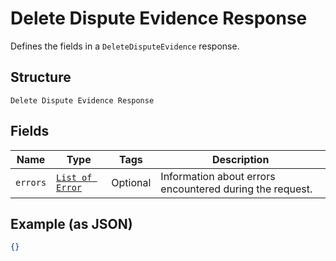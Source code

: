 
# Delete Dispute Evidence Response

Defines the fields in a `DeleteDisputeEvidence` response.

## Structure

`Delete Dispute Evidence Response`

## Fields

| Name | Type | Tags | Description |
|  --- | --- | --- | --- |
| `errors` | [`List of Error`](/doc/models/error.md) | Optional | Information about errors encountered during the request. |

## Example (as JSON)

```json
{}
```

